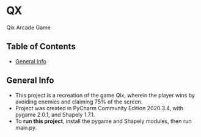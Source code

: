 # QX
Qix Arcade Game

## Table of Contents
* [General Info](#general-info)

## General Info
* This project is a recreation of the game Qix, wherein the player wins by avoiding enemies and claiming 75% of the screen.
* Project was created in PyCharm Community Edition 2020.3.4, with pygame 2.0.1, and Shapely 1.7.1.
* To __run this project__, install the pygame and Shapely modules, then run main.py.
